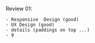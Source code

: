 Review 01: 

    - Responsive  Design (good)
    - UX Design (good)
    - details (paddings on top ...)
    - 9